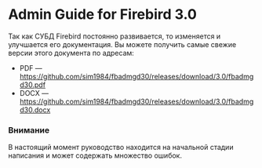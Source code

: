 Admin Guide for Firebird 3.0
==============================

Так как СУБД Firebird постоянно развивается, то изменяется и улучшается его
документация. Вы можете получить самые свежие версии этого документа по адресам:

-   PDF —
    <https://github.com/sim1984/fbadmgd30/releases/download/3.0/fbadmgd30.pdf>
-   DOCX —
    <https://github.com/sim1984/fbadmgd30/releases/download/3.0/fbadmgd30.docx>	
	
### Внимание

В настоящий момент руководство находится на начальной стадии написания и может
содержать множество ошибок.	
	
	